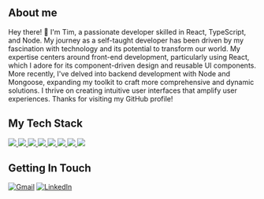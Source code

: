 ## About me
Hey there! 👋 I'm Tim, a passionate developer skilled in React, TypeScript, and Node. My journey as a self-taught developer has been driven by my fascination with technology and its potential to transform our world. My expertise centers around front-end development, particularly using React, which I adore for its component-driven design and reusable UI components. More recently, I've delved into backend development with Node and Mongoose, expanding my toolkit to craft more comprehensive and dynamic solutions. I thrive on creating intuitive user interfaces that amplify user experiences. Thanks for visiting my GitHub profile!

## My Tech Stack 
<a href="https://react.dev/">
<img src="https://img.shields.io/badge/React-20232A?style=for-the-badge&logo=react&logoColor=61DAFB"/>
</a>
<a href="https://tailwindcss.com/">
<img src="https://img.shields.io/badge/tailwindcss-%2338B2AC.svg?style=for-the-badge&logo=tailwind-css&logoColor=white"/>
</a>
<a href="https://de.wikipedia.org/wiki/JavaScript">
<img src="https://img.shields.io/badge/JavaScript-323330?style=for-the-badge&logo=javascript&logoColor=F7DF1E"/>
</a>
<a href="https://nextjs.org/">
<img src="https://img.shields.io/badge/next.js-000000?style=for-the-badge&logo=next.js&logoColor=white"/>
</a>
<a href="https://www.typescriptlang.org/">
<img src="https://img.shields.io/badge/typescript-3178C6?style=for-the-badge&logo=typescript&logoColor=white"/>
</a>
<a href="https://jestjs.io/">
<img src="https://img.shields.io/badge/Jest-323330?style=for-the-badge&logo=Jest&logoColor=white"/>
</a>
<a href="https://www.npmjs.com/">
<img src="https://img.shields.io/badge/npm-CB3837?style=for-the-badge&logo=npm&logoColor=white"/>
</a>
<a href="https://nodejs.org/">
<img src="https://img.shields.io/badge/Node.js-339933?style=for-the-badge&logo=node-dot-js&logoColor=white"/>
</a>




## Getting In Touch
[![Gmail](https://img.shields.io/badge/Gmail-%23D14836?style=for-the-badge&logo=gmail&logoColor=white)](mailto:timionescu@gmail.com)
[![LinkedIn](https://img.shields.io/badge/LinkedIn-%230077B5?style=for-the-badge&logo=linkedin&logoColor=white)](https://www.linkedin.com/in/tim-ionescu/)



